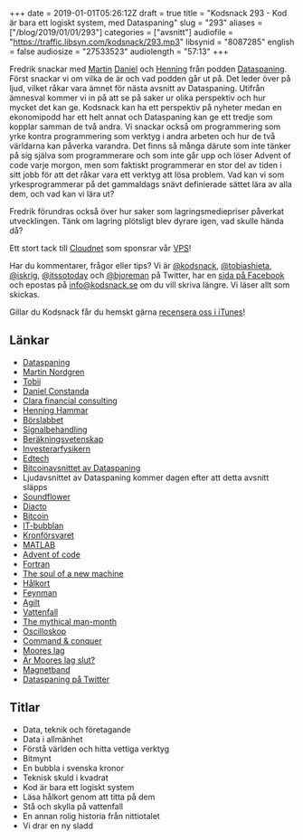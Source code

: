+++
date = 2019-01-01T05:26:12Z
draft = true
title = "Kodsnack 293 - Kod är bara ett logiskt system, med Dataspaning"
slug = "293"
aliases = ["/blog/2019/01/01/293"]
categories = ["avsnitt"]
audiofile = "https://traffic.libsyn.com/kodsnack/293.mp3"
libsynid = "8087285"
english = false
audiosize = "27533523"
audiolength = "57:13"
+++

Fredrik snackar med [Martin](https://twitter.com/martinjnordgren) [Daniel](https://twitter.com/danielconstanda) och [Henning](https://twitter.com/investerarfys) från podden [Dataspaning](http://dataspaning.se/). Först snackar vi om vilka de är och vad podden går ut på. Det leder över på ljud, vilket råkar vara ämnet för nästa avsnitt av Dataspaning. Utifrån ämnesval kommer vi in på att se på saker ur olika perspektiv och hur mycket det kan ge. Kodsnack kan ha ett perspektiv på nyheter medan en ekonomipodd har ett helt annat och Dataspaning kan ge ett tredje som kopplar samman de två andra. Vi snackar också om programmering som yrke kontra programmering som verktyg i andra arbeten och hur de två världarna kan påverka varandra. Det finns så många därute som inte tänker på sig själva som programmerare och som inte går upp och löser Advent of code varje morgon, men som faktiskt programmerar en stor del av tiden i sitt jobb för att det råkar vara ett verktyg att lösa problem. Vad kan vi som yrkesprogrammerar på det gammaldags snävt definierade sättet lära av alla dem, och vad kan vi lära ut?

Fredrik förundras också över hur saker som lagringsmediepriser påverkat utvecklingen. Tänk om lagring plötsligt blev dyrare igen, vad skulle hända då?

Ett stort tack till [Cloudnet](http://www.cloudnet.se) som sponsrar vår [VPS](http://en.wikipedia.org/wiki/Virtual_private_server)!

Har du kommentarer, frågor eller tips? Vi är [@kodsnack](https://www.twitter.com/kodsnack), [@tobiashieta](https://www.twitter.com/tobiashieta), [@iskrig](https://www.twitter.com/iskrig), [@itssotoday](https://twitter.com/itssotoday) och [@bjoreman](https://www.twitter.com/bjoreman) på Twitter, har en [sida på Facebook](https://www.facebook.com/kodsnack) och epostas på [info@kodsnack.se](mailto:info@kodsnack.se) om du vill skriva längre. Vi läser allt som skickas.

Gillar du Kodsnack får du hemskt gärna [recensera oss i iTunes](http://itunes.apple.com/se/podcast/kodsnack/id561631498?l=en)!

## Länkar ##
* [Dataspaning](http://dataspaning.se/)
* [Martin Nordgren](https://twitter.com/martinjnordgren)
* [Tobii](https://en.wikipedia.org/wiki/Tobii_Technology)
* [Daniel Constanda](https://twitter.com/danielconstanda)
* [Clara financial consulting](http://claraconsulting.se/)
* [Henning Hammar](https://twitter.com/investerarfys)
* [Börslabbet](https://borslabbet.se/)
* [Signalbehandling](https://sv.wikipedia.org/wiki/Signalbehandling)
* [Beräkningsvetenskap](https://sv.wikipedia.org/wiki/Numerisk_analys)
* [Investerarfysikern](https://investerarfysikern.se/)
* [Edtech](https://en.wikipedia.org/wiki/Educational_technology)
* [Bitcoinavsnittet av Dataspaning](https://dataspaning.podbean.com/e/kryptovalutor-och-bitcoin-ett-ar-efter-toppen/)
* Ljudavsnittet av Dataspaning kommer dagen efter att detta avsnitt släpps
* [Soundflower](https://github.com/mattingalls/Soundflower)
* [Diacto](https://www.diacto.com/)
* [Bitcoin](https://en.wikipedia.org/wiki/Bitcoin)
* [IT-bubblan](https://sv.wikipedia.org/wiki/IT-bubblan)
* [Kronförsvaret](https://sv.wikipedia.org/wiki/Finanskrisen_i_Sverige_1990%E2%80%931994)
* [MATLAB](https://en.wikipedia.org/wiki/MATLAB)
* [Advent of code](https://adventofcode.com/)
* [Fortran](https://en.wikipedia.org/wiki/Fortran)
* [The soul of a new machine](https://en.wikipedia.org/wiki/The_Soul_of_a_New_Machine)
* [Hålkort](https://sv.wikipedia.org/wiki/H%C3%A5lkort)
* [Feynman](https://en.wikipedia.org/wiki/Richard_Feynman)
* [Agilt](https://en.wikipedia.org/wiki/Agile_software_development)
* [Vattenfall](https://en.wikipedia.org/wiki/Waterfall_model)
* [The mythical man-month](https://en.wikipedia.org/wiki/The_Mythical_Man-Month)
* [Oscilloskop](https://sv.wikipedia.org/wiki/Oscilloskop)
* [Command & conquer](https://en.wikipedia.org/wiki/Command_%26_Conquer_%281995_video_game%29)
* [Moores lag](https://en.wikipedia.org/wiki/Moore%27s_law)
* [Är Moores lag slut?](https://www.technologyreview.com/s/601441/moores-law-is-dead-now-what/)
* [Magnetband](https://en.wikipedia.org/wiki/Magnetic_tape)
* [Dataspaning på Twitter](https://twitter.com/dataspaning)

## Titlar ##
* Data, teknik och företagande
* Data i allmänhet
* Förstå världen och hitta vettiga verktyg
* Bitmynt
* En bubbla i svenska kronor
* Teknisk skuld i kvadrat
* Kod är bara ett logiskt system
* Läsa hålkort genom att titta på dem
* Stå och skylla på vattenfall
* En annan rolig historia från nittiotalet
* Vi drar en ny sladd